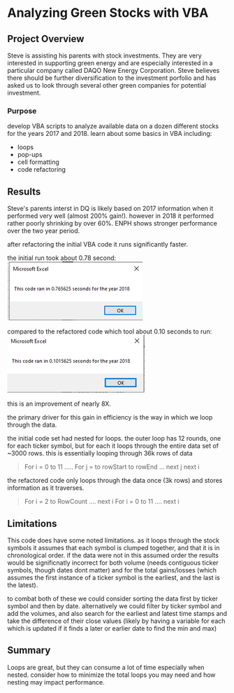 # Analyzing Green Stocks with VBA

## Project Overview
Steve is assisting his parents with stock investments. They are very interested in supporting green energy and are especially interested in a particular company called DAQO New Energy Corporation.
Steve believes there should be further diversification to the investment porfolio and has asked us to look through several other green companies for potential investment. 

### Purpose
develop VBA scripts to analyze available data on a dozen different stocks for the years 2017 and 2018. 
learn about some basics in VBA including:
* loops
* pop-ups
* cell formatting
* code refactoring

## Results
Steve's parents interst in DQ is likely based on 2017 information when it performed very well (almost 200% gain!). however in 2018 it performed rather poorly shrinking by over 60%. ENPH shows stronger performance over the two year period. 

after refactoring the initial VBA code it runs significantly faster. 

the initial run took about 0.78 second:
![Initial 2018 Run](https://github.com/JamesonThornton/UCB_Data_bootcamp/blob/main/Module_2_VBA/resources/VBA_Challenge_2018_original.png?raw=true)

compared to the refactored code which tool about 0.10 seconds to run:
![refactored 2018 Run](https://github.com/JamesonThornton/UCB_Data_bootcamp/blob/main/Module_2_VBA/resources/VBA_Challenge_2018_refactored.png?raw=true)

this is an improvement of nearly 8X. 

the primary driver for this gain in efficiency is the way in which we loop through the data. 

the initial code set had nested for loops. the outer loop has 12 rounds, one for each ticker symbol, but for each it loops through the entire data set of ~3000 rows. 
this is essentially looping through 36k rows of data

> For i = 0 to 11
>.....
>    For j = to rowStart to rowEnd
>...
>    next j
>next i

the refactored code only loops through the data once (3k rows) and stores information as it traverses. 

>For i = 2 to RowCount
>....
>next i
>For i = 0 to 11
>....
>next i


## Limitations
This code does have some noted limitations. as it loops through the stock symbols it assumes that each symbol is clumped together, and that it is in chronological order. if the data were not in this assumed order the results would be significnatly incorrect for both volume (needs contiguous ticker symbols, though dates dont matter) and for the total gains/losses (which assumes the first instance of a ticker symbol is the earliest, and the last is the latest). 

to combat both of these we could consider sorting the data first by ticker symbol and then by date. alternatively we could filter by ticker symbol and add the volumes, and also search for the earliest and latest time stamps and take the difference of their close values (likely by having a variable for each which is updated if it finds a later or earlier date to find the min and max)

## Summary
Loops are great, but they can consume a lot of time especially when nested. consider how to minimize the total loops you may need and how nesting may impact performance. 
